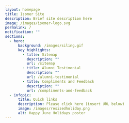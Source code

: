 ```yaml
---
layout: homepage
title: Isomer Site
description: Brief site description here
image: /images/isomer-logo.svg
permalink: /
notification: ""
sections:
  - hero:
      background: /images/siling.gif
      key_highlights:
        - title: Sitemap
          description: ""
          url: /sitemap
        - title: Alumni Testimonial
          description: ""
          url: /alumni-testimonial
        - title: Compliments and Feedback
          description: ""
          url: /compliments-and-feedback
  - infopic:
      title: Quick links
      description: Please click here (insert URL below)
      image: /images/resizedholiday.png
      alt: Happy June Holidays poster
---
```

